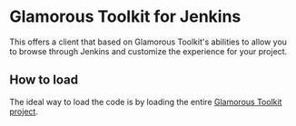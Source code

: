 # Glamorous Toolkit for Jenkins 

This offers a client that based on Glamorous Toolkit's abilities to allow you to browse through Jenkins and customize the experience for your project.

## How to load

The ideal way to load the code is by loading the entire [Glamorous Toolkit project](https://github.com/feenkcom/gtoolkit).


